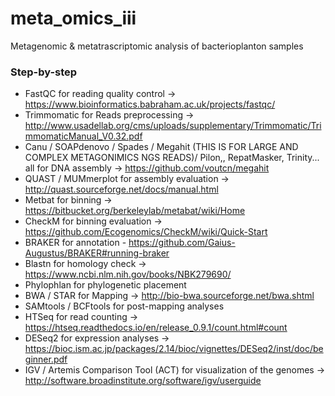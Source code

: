 # meta_omics_iii
Metagenomic &amp; metatrascriptomic analysis of bacterioplanton samples



### Step-by-step

- FastQC for reading quality control -> https://www.bioinformatics.babraham.ac.uk/projects/fastqc/
- Trimmomatic for Reads preprocessing -> http://www.usadellab.org/cms/uploads/supplementary/Trimmomatic/TrimmomaticManual_V0.32.pdf
- Canu / SOAPdenovo / Spades / Megahit (THIS IS FOR LARGE AND COMPLEX METAGONIMICS NGS READS)/ Pilon,, RepatMasker, Trinity... all for DNA assembly -> https://github.com/voutcn/megahit
- QUAST / MUMmerplot for assembly evaluation -> http://quast.sourceforge.net/docs/manual.html
- Metbat for binning -> https://bitbucket.org/berkeleylab/metabat/wiki/Home
- CheckM for binning evaluation -> https://github.com/Ecogenomics/CheckM/wiki/Quick-Start
- BRAKER for annotation - https://github.com/Gaius-Augustus/BRAKER#running-braker
- Blastn for homology check -> https://www.ncbi.nlm.nih.gov/books/NBK279690/
- Phylophlan for phylogenetic placement 
- BWA / STAR for Mapping -> http://bio-bwa.sourceforge.net/bwa.shtml
- SAMtools / BCFtools for post-mapping analyses
- HTSeq for read counting -> https://htseq.readthedocs.io/en/release_0.9.1/count.html#count
- DESeq2 for expression analyses -> https://bioc.ism.ac.jp/packages/2.14/bioc/vignettes/DESeq2/inst/doc/beginner.pdf
- IGV / Artemis Comparison Tool (ACT) for visualization of the genomes -> http://software.broadinstitute.org/software/igv/userguide

